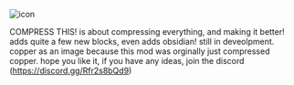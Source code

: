 ![icon](https://user-images.githubusercontent.com/79516671/201996801-3611fefb-9fa1-4943-a3be-25adc192467b.png)

COMPRESS THIS! is about compressing everything, and making it better!
adds quite a few new blocks, even adds obsidian!
still in deveolpment. copper as an image because this mod was orginally just compressed copper.
hope you like it, if you have any ideas, join the discord (https://discord.gg/Rfr2s8bQd9)
